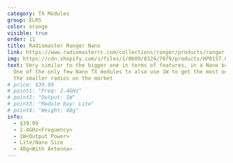 ```yaml
---
category: TX Modules
group: ELRS
color: orange
visible: true
order: 11
title: Radiomaster Ranger Nano
link: https://www.radiomasterrc.com/collections/ranger/products/ranger-nano-2-4ghz-elrs-module
img: https://cdn.shopify.com/s/files/1/0609/8324/7079/products/HP0157.0035-1_1800x1800.jpg?v=1665985096
text: Very similar to the bigger one in terms of features, in a Nano bay size.
  One of the only few Nano TX modules to also use 1W to get the most out of even
  the smaller radios on the market
# price: $39.99
# point1: "Freq: 2.4GHz"
# point2: "Output: 1W"
# point3: "Module bay: Lite"
# point4: "Weight: 48g"
info:
  - $39.99
  - 2.4GHz<Frequency>
  - 1W<Output Power>
  - Lite/Nano Size
  - 48g<With Antenna>
---
```

